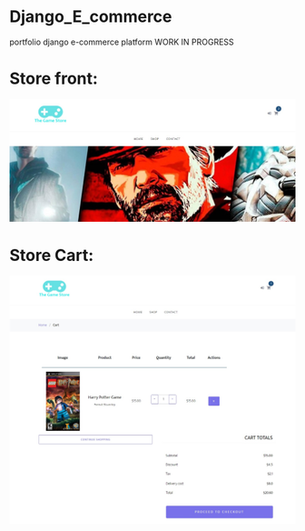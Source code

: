 # Django_E_commerce
portfolio django e-commerce platform
WORK IN PROGRESS

# Store front:
![Store front](https://raw.githubusercontent.com/OskarRosenqvist/Django_E_commerce/master/static/images/E_com_front.jpg)


# Store Cart:
![Store Cart](https://raw.githubusercontent.com/OskarRosenqvist/Django_E_commerce/master/static/images/E_com_cart.jpg)
